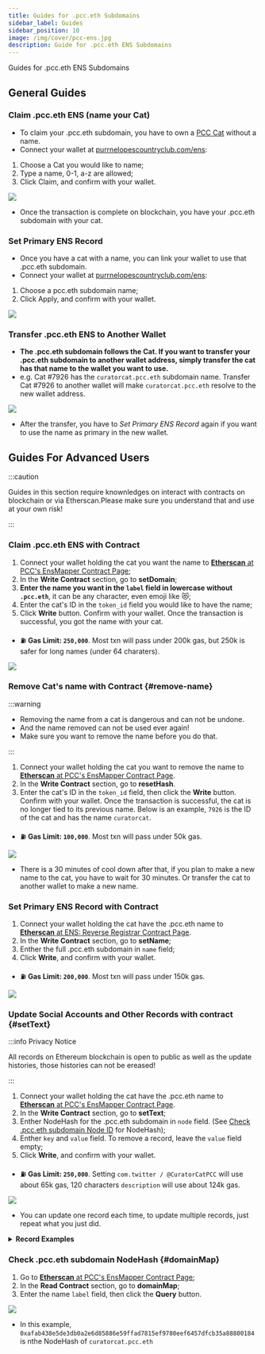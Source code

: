 ```yaml
---
title: Guides for .pcc.eth Subdomains
sidebar_label: Guides
sidebar_position: 10
image: /img/cover/pcc-ens.jpg
description: Guide for .pcc.eth ENS Subdomains
---
```


Guides for .pcc.eth ENS Subdomains

## General Guides

### Claim .pcc.eth ENS (name your Cat)

- To claim your .pcc.eth subdomain, you have to own a [PCC Cat](../collections/cats/index.md) without a name.
- Connect your wallet at [purrnelopescountryclub.com/ens](https://www.purrnelopescountryclub.com/ens):

1. Choose a Cat you would like to name;
2. Type a name, 0-1, a-z are allowed;
3. Click Claim, and confirm with your wallet.

![](./assets/claim-name.jpg)

- Once the transaction is complete on blockchain, you have your .pcc.eth subdomain with your cat.

### Set Primary ENS Record

- Once you have a cat with a name, you can link your wallet to use that .pcc.eth subdomain.
- Connect your wallet at [purrnelopescountryclub.com/ens](https://www.purrnelopescountryclub.com/ens):

1. Choose a pcc.eth subdomain name;
2. Click Apply, and confirm with your wallet.

![](./assets/set-primary.jpg)

### Transfer .pcc.eth ENS to Another Wallet

- **The .pcc.eth subdomain follows the Cat. If you want to transfer your .pcc.eth subdomain to another wallet address, simply transfer the cat has that name to the wallet you want to use.**
- e.g. Cat #7926 has the `curatorcat.pcc.eth` subdomain name. Transfer Cat #7926 to another wallet will make `curatorcat.pcc.eth` resolve to the new wallet address.

![](./assets/transfer-ens.jpg)

- After the transfer, you have to _Set Primary ENS Record_ again if you want to use the name as primary in the new wallet.

## Guides For Advanced Users

:::caution

Guides in this section require knownledges on interact with contracts on blockchain or via Etherscan.Please make sure you understand that and use at your own risk!

:::

### Claim .pcc.eth ENS with Contract

1. Connect your wallet holding the cat you want the name to [**Etherscan** at PCC's EnsMapper Contract Page](https://etherscan.io/address/0x9b6d20f524367d7e98ed849d37fc662402dca7fb#writeContract);
1. In the **Write Contract** section, go to **setDomain**;
1. **Enter the name you want in the `label` field in lowercase without `.pcc.eth`**, it can be any character, even emoji like 😻;
1. Enter the cat's ID in the `token_id` field you would like to have the name;
1. Click **Write** button. Confirm with your wallet. Once the transaction is successful, you got the name with your cat.

- ⛽️ **Gas Limit: `250,000`**. Most txn will pass under 200k gas, but 250k is safer for long names (under 64 charaters).

![](./assets/contract-name-cat.jpg)

### Remove Cat's name with Contract {#remove-name}

:::warning

- Removing the name from a cat is dangerous and can not be undone.
- And the name removed can not be used ever again!
- Make sure you want to remove the name before you do that.

:::

1. Connect your wallet holding the cat you want to remove the name to [**Etherscan** at PCC's EnsMapper Contract Page](https://etherscan.io/address/0x9b6d20f524367d7e98ed849d37fc662402dca7fb#writeContract).
1. In the **Write Contract** section, go to **resetHash**.
1. Enter the cat's ID in the `token_id` field, then click the **Write** button. Confirm with your wallet. Once the transaction is successful, the cat is no longer tied to its previous name. Below is an example, `7926` is the ID of the cat and has the name `curatorcat`.

- ⛽️ **Gas Limit: `100,000`**. Most txn will pass under 50k gas.

![](./assets/contract-resetHash.jpg)

- There is a 30 minutes of cool down after that, if you plan to make a new name to the cat, you have to wait for 30 minutes. Or transfer the cat to another wallet to make a new name.

### Set Primary ENS Record with Contract

1. Connect your wallet holding the cat have the .pcc.eth name to [**Etherscan** at ENS: Reverse Registrar Contract Page](https://etherscan.io/address/0x084b1c3c81545d370f3634392de611caabff8148#writeContract).
1. In the **Write Contract** section, go to **setName**;
1. Enther the full .pcc.eth subdomain in `name` field;
1. Click **Write**, and confirm with your wallet.

- ⛽️ **Gas Limit: `200,000`**. Most txn will pass under 150k gas.

![](./assets/contract-setName.jpg)

### Update Social Accounts and Other Records with contract {#setText}

:::info Privacy Notice

All records on Ethereum blockchain is open to public as well as the update histories, those histories can not be ereased!

:::

1. Connect your wallet holding the cat have the .pcc.eth name to [**Etherscan** at PCC's EnsMapper Contract Page](https://etherscan.io/address/0x9b6d20f524367d7e98ed849d37fc662402dca7fb#writeContract).
1. In the **Write Contract** section, go to **setText**;
1. Enther NodeHash for the .pcc.eth subdomain in `node` field. (See [Check .pcc.eth subdomain Node ID](#domainMap) for NodeHash);
1. Enther `key` and `value` field. To remove a record, leave the `value` field empty;
1. Click **Write**, and confirm with your wallet.

- ⛽️ **Gas Limit: `250,000`**. Setting `com.twitter / @CuratorCatPCC` will use about 65k gas, 120 characters `description` will use about 124k gas.

![](./assets/contract-setText.jpg)

- You can update one record each time, to update multiple records, just repeat what you just did.

<details>

  <summary><strong>Record Examples</strong></summary>

| Record For    | Key Field       | Value Field                        |
| ------------- | --------------- | ---------------------------------- |
| **Bio**       | `description`   | `I'm Curator Cat, #WeLoveThePurrs` |
| **Website**   | `url`           | `https://pcc-archive.org`          |
| **Twitter**   | `com.twitter`   | `@CuratorCatPCC`                   |
| **Instagram** | `com.instagram` | `purrnelopes_country_club`         |
| **GitHub**    | `com.github`    | `CuratorCat`                       |
| **Telegram**  | `org.telegram`  | `https://t.me/username`            |
| **LinkedIn**  | `com.linkedin`  | `https://linkedin.com/in/username` |
| **TikTok**    | `com.tiktok`    | `@purrs_cc`                        |

</details>

### Check .pcc.eth subdomain NodeHash {#domainMap}

1. Go to [**Etherscan** at PCC's EnsMapper Contract Page](https://etherscan.io/address/0x9b6d20f524367d7e98ed849d37fc662402dca7fb#readContract);
1. In the **Read Contract** section, go to **domainMap**;
1. Enter the name `label` field, then click the **Query** button.

![](./assets/contract-domainMap.jpg)

- In this example, `0xafab438e5de3db0a2e6d85886e59ffad7815ef9780eef6457dfcb35a88800184` is nthe NodeHash of `curatorcat.pcc.eth`
